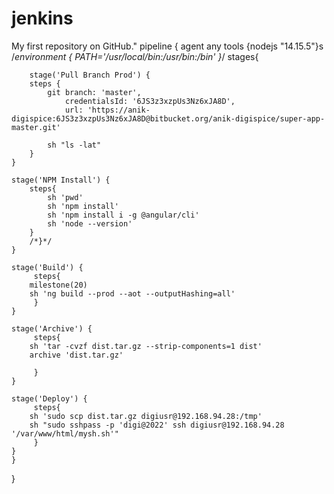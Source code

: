 # jenkins
My first repository on GitHub."
pipeline {
    agent any
     tools {nodejs "14.15.5"}s
      /*environment {
         PATH='/usr/local/bin:/usr/bin:/bin'
      }*/
    stages{
       
        stage('Pull Branch Prod') {
        steps {
            git branch: 'master',
                credentialsId: '6JS3z3xzpUs3Nz6xJA8D',
                url: 'https://anik-digispice:6JS3z3xzpUs3Nz6xJA8D@bitbucket.org/anik-digispice/super-app-master.git'

            sh "ls -lat"
        }
    }

    stage('NPM Install') {
        steps{
            sh 'pwd'
            sh 'npm install'
            sh 'npm install i -g @angular/cli'
            sh 'node --version'
        }
        /*}*/
    }

    stage('Build') {
         steps{
        milestone(20)
        sh 'ng build --prod --aot --outputHashing=all'
         }
    }

    stage('Archive') {
         steps{
        sh 'tar -cvzf dist.tar.gz --strip-components=1 dist'
        archive 'dist.tar.gz'

         }
    }

    stage('Deploy') {
         steps{
        sh 'sudo scp dist.tar.gz digiusr@192.168.94.28:/tmp'
        sh "sudo sshpass -p 'digi@2022' ssh digiusr@192.168.94.28 '/var/www/html/mysh.sh'"
         }
    }
    }
}

